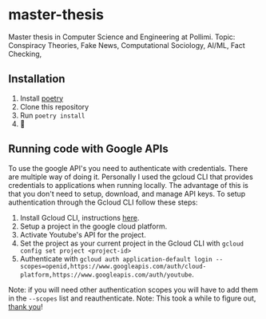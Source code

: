 # master-thesis

Master thesis in Computer Science and Engineering at Pollimi. Topic: Conspiracy Theories, Fake News, Computational Sociology, AI/ML, Fact Checking,  

## Installation

1. Install [poetry](https://python-poetry.org/docs/#installing-with-the-official-installer) 
2. Clone this repository
3. Run `poetry install`
4. 🎉


## Running code with Google APIs

To use the google API's you need to authenticate with credentials. There are multiple way of doing it. Personally I used the gcloud CLI that provides credentials to applications when running locally. The advantage of this is that you don't need to setup, download, and manage API keys.
To setup authentication through the Gcloud CLI follow these steps:

1. Install Gcloud CLI, instructions [here](https://cloud.google.com/sdk/docs/install).
2. Setup a project in the google cloud platform.
3. Activate Youtube's API for the project.
4. Set the project as your current project in the Gcloud CLI with `gcloud config set project <project-id>`
5. Authenticate with `gcloud auth application-default login --scopes=openid,https://www.googleapis.com/auth/cloud-platform,https://www.googleapis.com/auth/youtube`.

Note: if you will need other authentication scopes you will have to add them in the `--scopes` list and reauthenticate.
Note: This took a while to figure out, [thank you](https://stackoverflow.com/questions/72526314/google-sheet-api-access-with-application-default-credentials-using-scopes-giving)! 

